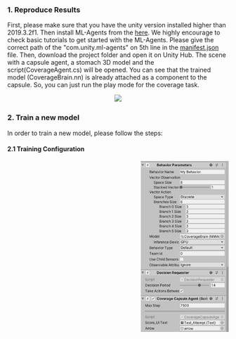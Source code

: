 
### 1. Reproduce Results

First, please make sure that you have the unity version installed higher than 2019.3.2f1. Then install ML-Agents from the [here](https://github.com/Unity-Technologies/ml-agents). We highly encourage to check basic tutorials to get started with the ML-Agents. Please give the correct path of the "com.unity.ml-agents" on 5th line in the [manifest.json](Packages/manifest.json) file. Then, download the project folder and open it on Unity Hub. The scene with a capsule agent, a stomach 3D model and the script(CoverageAgent.cs) will be opened. You can see that the trained model (CoverageBrain.nn) is already attached as a component to the capsule. So, you can just run the play mode for the coverage task. 

<p align="center">
  <img src="../img/capsulecoverage.gif" width=500//>

### 2. Train a new model
In order to train a new model, please follow the steps:

#### 2.1 Training Configuration 
</p>
<img align="right" src="../img/capsuleagent.png" width="200">
